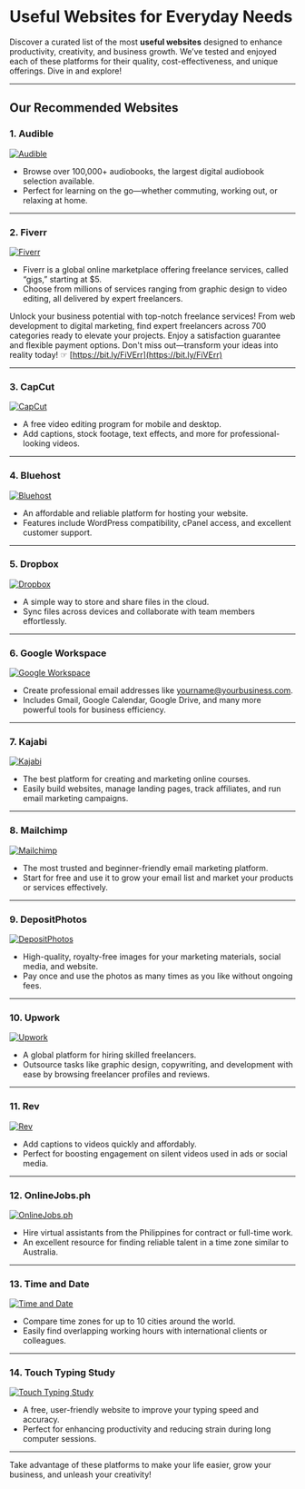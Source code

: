 # Useful Websites for Everyday Needs

Discover a curated list of the most **useful websites** designed to enhance productivity, creativity, and business growth. We’ve tested and enjoyed each of these platforms for their quality, cost-effectiveness, and unique offerings. Dive in and explore!

---

## Our Recommended Websites

### 1. Audible
[![Audible](https://www.authentic.com.au/images/stories/images/audible.png)](https://www.audible.com/)

- Browse over 100,000+ audiobooks, the largest digital audiobook selection available.
- Perfect for learning on the go—whether commuting, working out, or relaxing at home.

---

### 2. Fiverr
[![Fiverr](https://www.authentic.com.au/images/stories/images/Fiverr.png)](https://bit.ly/FiVErr)

- Fiverr is a global online marketplace offering freelance services, called “gigs,” starting at $5.
- Choose from millions of services ranging from graphic design to video editing, all delivered by expert freelancers.

Unlock your business potential with top-notch freelance services! From web development to digital marketing, find expert freelancers across 700 categories ready to elevate your projects. Enjoy a satisfaction guarantee and flexible payment options. Don't miss out—transform your ideas into reality today! ☞ [https://bit.ly/FiVErr](https://bit.ly/FiVErr)

---

### 3. CapCut
[![CapCut](https://www.authentic.com.au/wp-content/uploads/2024/04/capcut-logo-e1712543010335.png)](https://www.capcut.com/)

- A free video editing program for mobile and desktop.
- Add captions, stock footage, text effects, and more for professional-looking videos.

---

### 4. Bluehost
[![Bluehost](https://www.authentic.com.au/wp-content/uploads/2023/07/bluehost-w150.png)](https://www.bluehost.com/)

- An affordable and reliable platform for hosting your website.
- Features include WordPress compatibility, cPanel access, and excellent customer support.

---

### 5. Dropbox
[![Dropbox](https://www.authentic.com.au/images/stories/images/Dropbox.png)](https://www.dropbox.com/)

- A simple way to store and share files in the cloud.
- Sync files across devices and collaborate with team members effortlessly.

---

### 6. Google Workspace
[![Google Workspace](https://www.authentic.com.au/wp-content/uploads/2022/06/google-workspace-logo-70px.png)](https://workspace.google.com/)

- Create professional email addresses like yourname@yourbusiness.com.
- Includes Gmail, Google Calendar, Google Drive, and many more powerful tools for business efficiency.

---

### 7. Kajabi
[![Kajabi](https://www.authentic.com.au/wp-content/uploads/2014/12/kajabi-logo.jpg)](https://www.kajabi.com/)

- The best platform for creating and marketing online courses.
- Easily build websites, manage landing pages, track affiliates, and run email marketing campaigns.

---

### 8. Mailchimp
[![Mailchimp](https://www.authentic.com.au/wp-content/uploads/2018/06/MailChimp-Logo-150.png)](https://mailchimp.com/)

- The most trusted and beginner-friendly email marketing platform.
- Start for free and use it to grow your email list and market your products or services effectively.

---

### 9. DepositPhotos
[![DepositPhotos](https://www.authentic.com.au/wp-content/uploads/2021/12/Depositphotos_logo-150x150.jpg)](https://depositphotos.com/)

- High-quality, royalty-free images for your marketing materials, social media, and website.
- Pay once and use the photos as many times as you like without ongoing fees.

---

### 10. Upwork
[![Upwork](https://www.authentic.com.au/wp-content/uploads/2017/04/logo-upwork-150x47.png)](https://www.upwork.com/)

- A global platform for hiring skilled freelancers.
- Outsource tasks like graphic design, copywriting, and development with ease by browsing freelancer profiles and reviews.

---

### 11. Rev
[![Rev](https://www.authentic.com.au/wp-content/uploads/2021/12/Rev.com_logo-e1638382646817.png)](https://www.rev.com/)

- Add captions to videos quickly and affordably.
- Perfect for boosting engagement on silent videos used in ads or social media.

---

### 12. OnlineJobs.ph
[![OnlineJobs.ph](https://www.authentic.com.au/wp-content/uploads/2019/05/onlinejobs.ph_.jpg)](https://www.onlinejobs.ph/)

- Hire virtual assistants from the Philippines for contract or full-time work.
- An excellent resource for finding reliable talent in a time zone similar to Australia.

---

### 13. Time and Date
[![Time and Date](https://www.authentic.com.au/wp-content/uploads/2023/09/timeanddate-logo-150w.png)](https://www.timeanddate.com/worldclock/converter.html)

- Compare time zones for up to 10 cities around the world.
- Easily find overlapping working hours with international clients or colleagues.

---

### 14. Touch Typing Study
[![Touch Typing Study](https://www.authentic.com.au/images/stories/images/TouchTypingStudy.jpg)](http://www.typingstudy.com/lesson/1/)

- A free, user-friendly website to improve your typing speed and accuracy.
- Perfect for enhancing productivity and reducing strain during long computer sessions.

---

Take advantage of these platforms to make your life easier, grow your business, and unleash your creativity!
